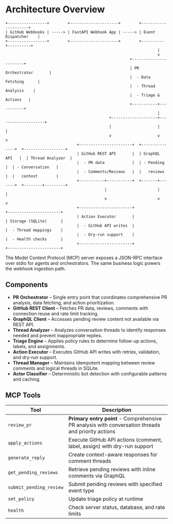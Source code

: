 # Architecture Overview

```
+-----------------+        +---------------------+        +---------------------+
| GitHub Webhooks | -----> | FastAPI Webhook App | -----> | Event Dispatcher    |
+-----------------+        +---------------------+        +----------+----------+
                                                                  |
                                                                  v
                                                      +-----------------------+
                                                      | PR Orchestrator       |
                                                      |  - Data Fetching      |
                                                      |  - Thread Analysis    |
                                                      |  - Triage & Actions   |
                                                      +-----------+-----------+
                                                                  |
                                             +--------------------+--------------------+
                                             |                    |                    |
                                             v                    v                    v
                               +-----------------------+  +---------------+  +------------------+
                               | GitHub REST API       |  | GraphQL API   |  | Thread Analyzer  |
                               |  - PR data            |  | - Pending     |  | - Conversation   |
                               |  - Comments/Reviews   |  |   reviews     |  |   context        |
                               +-----------+-----------+  +-------+-------+  +--------+---------+
                                           |                      |                   |
                                           v                      v                   v
                               +-----------------------+              +-----------------------+
                               | Action Executor       |              | Storage (SQLite)      |
                               |  - GitHub API writes  |              |  - Thread mappings    |
                               |  - Dry-run support    |              |  - Health checks      |
                               +-----------------------+              +-----------------------+
```

The Model Context Protocol (MCP) server exposes a JSON-RPC interface over stdio for agents and orchestrators. The same business logic powers the webhook ingestion path.

## Components

- **PR Orchestrator** – Single entry point that coordinates comprehensive PR analysis, data fetching, and action prioritization.
- **GitHub REST Client** – Fetches PR data, reviews, comments with connection reuse and rate limit tracking.
- **GraphQL Client** – Accesses pending review content not available via REST API.
- **Thread Analyzer** – Analyzes conversation threads to identify responses needed and prevent inappropriate replies.
- **Triage Engine** – Applies policy rules to determine follow-up actions, labels, and assignments.
- **Action Executor** – Executes GitHub API writes with retries, validation, and dry-run support.
- **Thread Manager** – Maintains idempotent mapping between review comments and logical threads in SQLite.
- **Actor Classifier** – Deterministic bot detection with configurable patterns and caching.

## MCP Tools

| Tool | Description |
| ---- | ----------- |
| `review_pr` | **Primary entry point** - Comprehensive PR analysis with conversation threads and priority actions |
| `apply_actions` | Execute GitHub API actions (comment, label, assign) with dry-run support |
| `generate_reply` | Create context-aware responses for comment threads |
| `get_pending_reviews` | Retrieve pending reviews with inline comments via GraphQL |
| `submit_pending_review` | Submit pending reviews with specified event type |
| `set_policy` | Update triage policy at runtime |
| `health` | Check server status, database, and rate limits |

